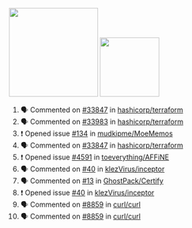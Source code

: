 <a href="https://github.com/bestrocker221"><img src="https://github-readme-stats-sigma-five.vercel.app/api?username=bestrocker221&count_private=true&theme=dark" height="180" /></a> <a href="https://github.com/bestrocker221"><img src="https://github-readme-stats-sigma-five.vercel.app/api/top-langs/?username=bestrocker221&langs_count=8&theme=dark&hide=tex,java,html,css&layout=compact" height="120" /></a>


<!--START_SECTION:activity--> 
1. 🗣 Commented on [#33847](https://github.com/hashicorp/terraform/issues/33847#issuecomment-1783896143) in [hashicorp/terraform](https://github.com/hashicorp/terraform)
2. 🗣 Commented on [#33983](https://github.com/hashicorp/terraform/issues/33983#issuecomment-1783844503) in [hashicorp/terraform](https://github.com/hashicorp/terraform)
3. ❗ Opened issue [#134](https://github.com/mudkipme/MoeMemos/issues/134) in [mudkipme/MoeMemos](https://github.com/mudkipme/MoeMemos)
4. 🗣 Commented on [#33847](https://github.com/hashicorp/terraform/issues/33847#issuecomment-1778626220) in [hashicorp/terraform](https://github.com/hashicorp/terraform)
5. ❗ Opened issue [#4591](https://github.com/toeverything/AFFiNE/issues/4591) in [toeverything/AFFiNE](https://github.com/toeverything/AFFiNE)
6. 🗣 Commented on [#40](https://github.com/klezVirus/inceptor/issues/40) in [klezVirus/inceptor](https://github.com/klezVirus/inceptor)
7. 🗣 Commented on [#13](https://github.com/GhostPack/Certify/issues/13) in [GhostPack/Certify](https://github.com/GhostPack/Certify)
8. ❗️ Opened issue [#40](https://github.com/klezVirus/inceptor/issues/40) in [klezVirus/inceptor](https://github.com/klezVirus/inceptor)
9. 🗣 Commented on [#8859](https://github.com/curl/curl/issues/8859) in [curl/curl](https://github.com/curl/curl)
10. 🗣 Commented on [#8859](https://github.com/curl/curl/issues/8859) in [curl/curl](https://github.com/curl/curl)
<!--END_SECTION:activity-->
